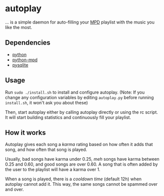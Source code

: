 autoplay
========

... is a simple daemon for auto-filling your [MPD][] playlist with the music you like the most.

[MPD]: http://mpd.wikia.com (Music Player Daemon)

Dependencies
------------

* [python][py]
* [python-mpd][pympd]
* [pysqlite][]

[py]: http://python.org/
[pympd]: http://jatreuman.indefero.net/p/python-mpd/
[pysqlite]: http://code.google.com/p/pysqlite/

Usage
-----

Run `sudo ./install.sh` to install and configure autoplay.
(Note: If you change any configuration variables by editing `autoplay.py` before running `install.sh`, it won't ask you about these)

Then, start autoplay either by calling autoplay directly or using the rc script. It will start building statistics and continuously fill your playlist.

How it works
------------

Autoplay gives each song a *karma* rating based on how often it adds that song, and how often that song is played.

Usually, bad songs have karma under 0.25, *meh* songs have karma between 0.25 and 0.60, and good songs are over 0.60. A song that is often added by the user to the playlist will have a karma over 1.

When a song is played, there is a *cooldown time* (default 12h) when autoplay cannot add it. This way, the same songs cannot be spammed over and over.
